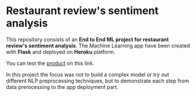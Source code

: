 # Restaurant review's sentiment analysis

This repository consists of an **End to End ML project for restaurant review's sentiment analysis**. The Machine Learning app have been created with **Flask** and deployed on **Heroku** platform.


You can test the [product](https://restaurent-review-app.herokuapp.com/) on this link.


In this project the focus was not to build a complex model or try out different NLP preprocessing techniques, but to demonstrate each step from data prerocessing to the app deployment part.
